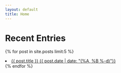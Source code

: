 ```yaml
---
layout: default
title: Home
---
```


Recent Entries
==============

{% for post in site.posts limit:5 %}
<li><a href="{{ post.url }}">{{ post.title }} {{ post.date | date: "(%A, %B %-d)"}}</a></li>
{% endfor %}
